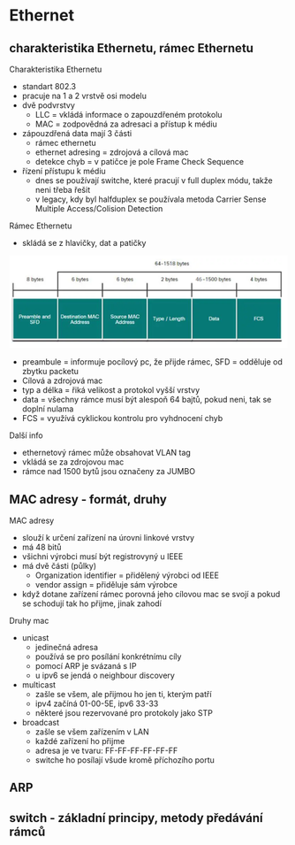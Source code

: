 # Ethernet

## charakteristika Ethernetu, rámec Ethernetu

Charakteristika Ethernetu
- standart 802.3
- pracuje na 1 a 2 vrstvě osi modelu
- dvě podvrstvy
  - LLC = vkládá informace o zapouzdřeném protokolu
  - MAC = zodpovědná za adresaci a přístup k médiu
- zápouzdřená data mají 3 části
  - rámec ethernetu
  - ethernet adresing = zdrojová a cílová mac
  - detekce chyb = v patičce je pole Frame Check Sequence
- řízení přístupu k médiu
  - dnes se používají switche, které pracují v full duplex módu, takže neni třeba řešit
  - v legacy, kdy byl halfduplex se používala metoda Carrier Sense Multiple Access/Colision Detection

Rámec Ethernetu
- skládá se z hlavičky, dat a patičky

![alt text](https://github.com/zyt4/maturita/blob/b559931a085076d4a1a9bf8d2dcf7c271059d0fe/obrazky/ramec.png)
 
- preambule = informuje pocílový pc, že přijde rámec, SFD = odděluje od zbytku packetu
- Cílová a zdrojová mac
- typ a délka = řiká velikost a protokol vyšší vrstvy
- data = všechny rámce musí být alespoň 64 bajtů, pokud neni, tak se doplní nulama
- FCS = využívá cyklickou kontrolu pro vyhdnocení chyb

Další info
- ethernetový rámec může obsahovat VLAN tag
- vkládá se za zdrojovou mac
- rámce nad 1500 bytů jsou označeny za JUMBO

## MAC adresy - formát, druhy

MAC adresy
- slouží k určení zařízení na úrovni linkové vrstvy
- má 48 bitů
- všichni výrobci musí být registrovyný u IEEE
- má dvě části (půlky)
  - Organization identifier = přidělený výrobci od IEEE
  - vendor assign = přiděluje sám výrobce
- když dotane zařízení rámec porovná jeho cílovou mac se svojí a pokud se schodují tak ho přijme, jinak zahodí

Druhy mac
- unicast
  - jedinečná adresa
  - používá se pro posílání konkrétnímu cíly
  - pomocí ARP je svázaná s IP
  - u ipv6 se jendá o neighbour discovery
- multicast
  - zašle se všem, ale přijmou ho jen ti, kterým patří
  - ipv4 začíná 01-00-5E, ipv6 33-33
  - některé jsou rezervované pro protokoly jako STP
- broadcast
  - zašle se všem zařízením v LAN
  - každé zařízení ho přijme
  - adresa je ve tvaru: FF-FF-FF-FF-FF-FF
  - switche ho posílají všude kromě příchozího portu

## ARP



## switch - základní principy, metody předávání rámců

